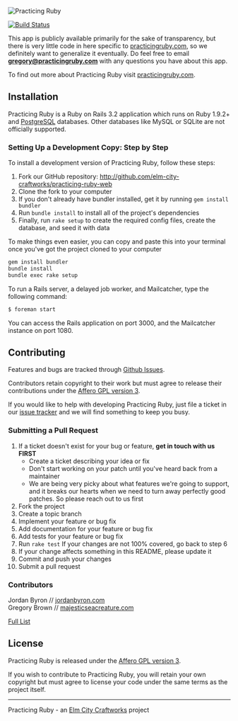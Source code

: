 ![Practicing Ruby](https://raw.github.com/elm-city-craftworks/practicing-ruby-web/master/doc/header.png)

[![Build Status](https://secure.travis-ci.org/elm-city-craftworks/practicing-ruby-web.png?branch=master)](http://travis-ci.org/elm-city-craftworks/practicing-ruby-web)

This app is publicly available primarily for the sake of transparency, but
there is very little code in here specific to [practicingruby.com][pr], so we
definitely want to generalize it eventually. Do feel free to email
**gregory@practicingruby.com** with any questions you have about this app.

To find out more about Practicing Ruby visit [practicingruby.com][pr].

## Installation

Practicing Ruby is a Ruby on Rails 3.2 application which runs on Ruby 1.9.2+ 
and [PostgreSQL](http://www.postgresql.org) databases. Other databases like
MySQL or SQLite are not officially supported.

### Setting Up a Development Copy: Step by Step

To install a development version of Practicing Ruby, follow these steps:

1. Fork our GitHub repository: <http://github.com/elm-city-craftworks/practicing-ruby-web>
2. Clone the fork to your computer
3. If you don't already have bundler installed, get it by running `gem install bundler`
4. Run `bundle install` to install all of the project's dependencies
5. Finally, run `rake setup` to create the required config files, create the database, and seed it with data

To make things even easier, you can copy and paste this into your terminal once you've got the project cloned to your computer

```bash
gem install bundler
bundle install
bundle exec rake setup
```

To run a Rails server, a delayed job worker, and Mailcatcher, type the following
command:

```bash
$ foreman start
```

You can access the Rails application on port 3000, and the Mailcatcher instance
on port 1080.

## Contributing

Features and bugs are tracked through [Github Issues][issue-tracker].

Contributors retain copyright to their work but must agree to release their
contributions under the [Affero GPL version 3][gpl].

If you would like to help with developing Practicing Ruby, just file a ticket
in our [issue tracker][issue-tracker] and we will find something to keep you
busy.

### Submitting a Pull Request

1. If a ticket doesn't exist for your bug or feature, **get in touch with us 
   FIRST**
    - Create a ticket describing your idea or fix
    - Don't start working on your patch until you've heard back from a
      maintainer
    - We are being very picky about what features we're going to support, and 
      it breaks our hearts when we need to turn away perfectly good patches. 
      So please reach out to us first
2. Fork the project
3. Create a topic branch
4. Implement your feature or bug fix
5. Add documentation for your feature or bug fix
6. Add tests for your feature or bug fix
7. Run `rake test` If your changes are not 100% covered, go back to step 6
8. If your change affects something in this README, please update it
9. Commit and push your changes
10. Submit a pull request

### Contributors

Jordan Byron // [jordanbyron.com](http://jordanbyron.com) <br/>
Gregory Brown // [majesticseacreature.com](http://majesticseacreature.com/)

[Full List][contributors]

## License

Practicing Ruby is released under the [Affero GPL version 3][gpl].

If you wish to contribute to Practicing Ruby, you will retain your own
copyright but must agree to license your code under the same terms as the 
project itself.

------

Practicing Ruby - an [Elm City Craftworks](http://elmcitycraftworks.org) project

[pr]: https://practicingruby.com
[gpl]: http://www.gnu.org/licenses/agpl.html
[contributors]: https://github.com/elm-city-craftworks/practicing-ruby-web/contributors
[issue-tracker]: https://github.com/elm-city-craftworks/practicing-ruby-web/issues
